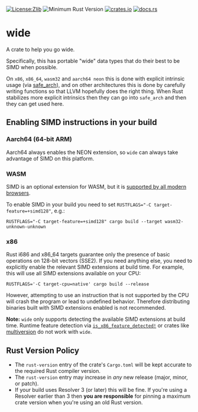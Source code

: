 [![License:Zlib](https://img.shields.io/badge/License-Zlib-brightgreen.svg)](https://opensource.org/licenses/Zlib)
![Minimum Rust Version](https://img.shields.io/badge/Min%20Rust-1.89-green.svg)
[![crates.io](https://img.shields.io/crates/v/wide.svg)](https://crates.io/crates/wide)
[![docs.rs](https://docs.rs/wide/badge.svg)](https://docs.rs/wide/)

# wide

A crate to help you go wide.

Specifically, this has portable "wide" data types that do their best to be SIMD when possible.

On `x86`, `x86_64`, `wasm32` and `aarch64 neon` this is done with explicit
intrinsic usage (via [safe_arch](https://docs.rs/safe_arch)), and on other
architectures this is done by carefully writing functions so that LLVM hopefully
does the right thing. When Rust stabilizes more explicit intrinsics then they
can go into `safe_arch` and then they can get used here.

## Enabling SIMD instructions in your build

### Aarch64 (64-bit ARM) 

Aarch64 always enables the NEON extension, so `wide` can always take advantage of SIMD on this platform.

### WASM

SIMD is an optional extension for WASM, but it is [supported by all modern browsers](https://caniuse.com/wasm-simd).

To enable SIMD in your build you need to set `RUSTFLAGS="-C target-feature=+simd128"`, e.g.:
```
RUSTFLAGS="-C target-feature=+simd128" cargo build --target wasm32-unknown-unknown
```

### x86

Rust i686 and x86_64 targets guarantee only the presence of basic operations on 128-bit vectors (SSE2). If you need anything else, you need to explicitly enable the relevant SIMD extensions at build time. For example, this will use all SIMD extensions available on your CPU:
```
RUSTFLAGS='-C target-cpu=native' cargo build --release
```
However, attempting to use an instruction that is not supported by the CPU will crash the program or lead to undefined behavior. Therefore distributing binaries built with SIMD extensions enabled is not recommended.

**Note:** `wide` only supports detecting the available SIMD extensions at build time. Runtime feature detection via [`is_x86_feature_detected!`](https://doc.rust-lang.org/stable/std/macro.is_x86_feature_detected.html) or crates like [multiversion](https://crates.io/crates/multiversion) do not work with `wide`.

## Rust Version Policy

* The `rust-version` entry of the crate's `Cargo.toml` will be kept accurate to
  the required Rust compiler version.
* The `rust-version` entry may increase in *any* new release (major, minor, or patch).
* If your build uses Resolver 3 (or later) this will be fine. If you're using a
  Resolver earlier than 3 then **you are responsible** for pinning a maximum
  crate version when you're using an old Rust version.
